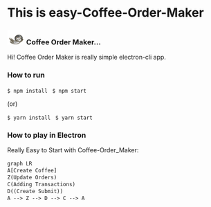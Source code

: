 # This is easy-Coffee-Order-Maker

### <img src="https://github.com/lwinmoepaing/lwinmoepaing/blob/main/img/katto.gif" width="40">   Coffee Order Maker...  

Hi! Coffee Order Maker is really simple electron-cli app. 

### How to run
```$ npm install ```
```$ npm start ```

(or) 

```$ yarn install ```
```$ yarn start ```

###  How to play in Electron

Really Easy to Start with Coffee-Order_Maker:

```mermaid
graph LR
A[Create Coffee]
Z(Update Orders)
C(Adding Transactions)
D((Create Submit))
A --> Z --> D --> C --> A
```
